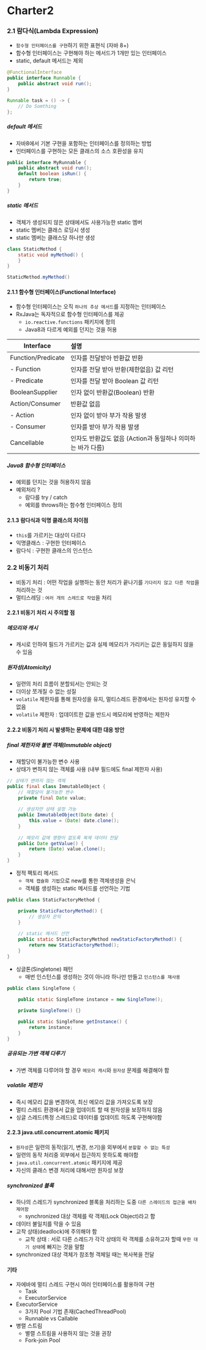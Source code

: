 # Charter2

### 2.1 람다식(Lambda Expression)
  * `함수형 인터페이스를 구현`하기 위한 표현식 (자바 8+)
  * 함수형 인터페이스는 구현해야 하는 메서드가 1개만 있는 인터페이스
  * static, default 메서드는 제외

```java
@FunctionalInterface
public interface Runnable {
    public abstract void run();
}
```
```java
Runnable task = () -> {
    // Do Somthing
};
```

##### default 메서드
  * 자바8에서 기본 구현을 포함하는 인터페이스를 정의하는 방법
  * 인터페이스를 구현하는 모든 클래스의 소스 호환성을 유지
```java
public interface MyRunnable {
    public abstract void run();
    default boolean isRun() {
        return true;
    }
}
```

##### static 메서드
  * 객체가 생성되지 않은 상태에서도 사용가능한 static 멤버
  * static 멤버는 클래스 로딩시 생성
  * static 멤버는 클래스당 하나만 생성
```java
class StaticMethod {
    static void myMethod() {
    }   
}
```
```java
StaticMethod.myMethod()
```

#### 2.1.1 함수형 인터페이스(Functional Interface)
  * 함수형 인터페이스는 오직 `하나의 추상 메서드`를 지정하는 인터페이스
  * RxJava는 독자적으로 함수형 인터페이스를 제공
    * `io.reactive.functions` 패키지에 정의
    * Java8과 다르게 예외를 던지는 것을 허용

| Interface | 설명 |
| ------------- | :-----|
| Function/Predicate | 인자를 전달받아 반환값 반환 |
| - Function | 인자를 전달 받아 반환(제한없음) 값 리턴 |
| - Predicate | 인자를 전달 받아 Boolean 값 리턴 |
| BooleanSupplier | 인자 없이 반환값(Boolean) 반환 |
| Action/Consumer | 반환값 없음 |
| - Action | 인자 없이 받아 부가 작용 발생 |
| - Consumer | 인자를 받아 부가 작용 발생 |
| Cancellable | 인자도 반환값도 없음 (Action과 동일하나 의미하는 바가 다름) |

##### Java8 함수형 인터페이스
  * 예외를 던지는 것을 허용하지 않음
  * 예외처리 ? 
    * 람다를 try / catch
    * 예외를 throws하는 함수형 인터페이스 정의

#### 2.1.3 람다식과 익명 클래스의 차이점
  * `this`를 가르키는 대상이 다르다
  * 익명클래스 : 구현한 인터페이스
  * 람다식 : 구현한 클래스의 인스턴스

### 2.2 비동기 처리
  * 비동기 처리 : 어떤 작업을 실행하는 동안 처리가 끝나기를 `기다리지 않고 다른 작업`을 처리하는 것
  * 멀티스레딩 : `여러 개의 스레드로 작업`을 처리

#### 2.2.1 비동기 처리 시 주의할 점
##### 메모리와 캐시
  * 캐시로 인하여 필드가 가르키는 값과 실제 메모리가 가리키는 값은 동일하지 않을 수 있음

##### 원자성(Atomicity)
  * 일련의 처리 흐름이 분할되서는 안되는 것
  * 더이상 쪼개질 수 없는 성질
  * `volatile` 제한자를 통해 원자성을 유지, 멀티스레드 환경에서는 원자성 유지할 수 없음
  * `volatile` 제한자 : 업데이트한 값을 반드시 메모리에 반영하는 제한자
  
#### 2.2.2 비동기 처리 시 발생하는 문제에 대한 대응 방안
##### final 제한자와 불변 객체(Immutable object)
  * 재할당이 불가능한 변수 사용
  * 상태가 변하지 않는 객체를 사용 (내부 필드에도 final 제한자 사용)
  
```java
// 상태가 변하지 않는 객체
public final class ImmutableObject {
    // 재할당이 불가능한 변수
    private final Date value;
    
    // 생성자만 상태 설정 가능
    public ImmutableObject(Date date) {
        this.value = (Date) date.clone();
    }
    
    // 메모리 값에 영향이 없도록 복제 데이터 전달
    public Date getValue() {
        return (Date) value.clone();
    }   
}
```
* 정적 팩토리 메서드
  * `객체 캡슐화 기법`으로 new를 통한 객체생성을 은닉
  * 객체를 생성하는 static 메서드를 선언하는 기법
```java
public class StaticFactoryMethod {

    private StaticFactoryMethod() {
        // 생성자 은익
    }
    
    // static 메서드 선언
    public static StaticFactoryMethod newStaticFactoryMethod() {
        return new StaticFactoryMethod();
    }   
}
```
* 싱글톤(Singletone) 패턴
  * 매번 인스턴스를 생성하는 것이 아니라 하나만 만들고 `인스턴스를 재사용`
```java
public class SingleTone {

    public static SingleTone instance = new SingleTone();
    
    private SingleTone() {}       

    public static SingleTone getInstance() {
        return instance;
    }   
}
```

##### 공유되는 가변 객체 다루기
  * 가변 객체를 다루어야 할 경우 `메모리 캐시`와 `원자성` 문제를 해결해야 함

##### volatile 제한자
  * 즉시 메모리 값을 변경하여, 최신 메모리 값을 가져오도록 보장
  * 멀티 스레드 환경에서 값을 업데이트 할 때 원자성을 보장하지 않음
  * 싱글 스레드(특정 스레드)로 데이터를 업데이트 하도록 구현해야함
  
#### 2.2.3 java.util.concurrent.atomic 패키지
  * `원자성`은 일련의 동작(읽기, 변경, 쓰기)을 외부에서 `분할할 수 없는 특성`
  * 일련의 동작 처리중 외부에서 접근하지 못하도록 해야함
  * `java.util.concurrent.atomic` 패키지에 제공
  * 자신의 클래스 변경 처리에 대해서만 원자성 보장

##### synchronized 블록
  * 하나의 스레드가 synchronized 블록을 처리하는 도중 `다른 스레이드의 접근을 배차 제어함`
    * synchronized 대상 객체를 락 객체(Lock Object)라고 함
  * 데이터 불일치를 막을 수 있음
  * 교착 상태(deadlock)에 주의해야 함
    * 교착 상태 : 서로 다른 스레드가 각각 상태의 락 객체를 소유하고자 할때 `무한 대기 상태`에 빠지는 것을 말함
  * synchronized 대상 객체가 참조형 객체일 때는 복사복을 전달
  
#### 기타
  * 자에바에 멀티 스레드 구현시 여러 인터페이스를 활용하여 구현
    * Task
    * ExecutorService
  * ExecutorService
    * 3가지 Pool 기법 존재(CachedThreadPool)
    * Runnable vs Callable
  * 병렬 스트림
    * 별렬 스트림을 사용하지 않는 것을 권장
    * Fork-join Pool
